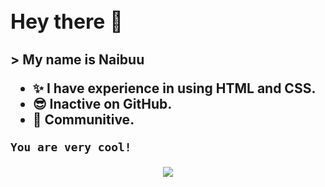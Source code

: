 <h2 style="font-size: 2rem;">Hey there 👋<h2>
> My name is Naibuu
<!DOCTYPE HTML>

- ✨ I have experience in using HTML and CSS.
- 😎 Inactive on GitHub.
- 🥂 Communitive.

<!DOCTYPE HTML>
    You are very cool!

<p align="center">
    <img align="center" src="https://github-readme-stats.vercel.app/api?username=Naibuu&show_icons=true&theme=dark&line_height=21"/>
